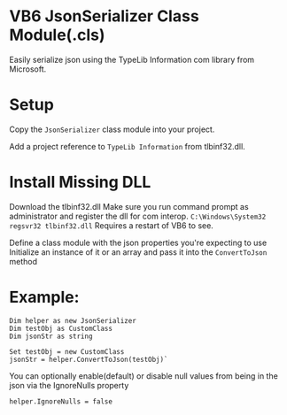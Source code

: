 # VB6 JsonSerializer Class Module(.cls)
Easily serialize json using the TypeLib Information com library from Microsoft.

# Setup
Copy the `JsonSerializer` class module into your project.

Add a project reference to `TypeLib Information` from tlbinf32.dll.

# Install Missing DLL
Download the tlbinf32.dll
Make sure you run command prompt as administrator and register the dll for com interop.
`C:\Windows\System32 regsvr32 tlbinf32.dll`
Requires a restart of VB6 to see.

Define a class module with the json properties you're expecting to use
Initialize an instance of it or an array and pass it into the `ConvertToJson` method

# Example:

```
Dim helper as new JsonSerializer
Dim testObj as CustomClass
Dim jsonStr as string

Set testObj = new CustomClass
jsonStr = helper.ConvertToJson(testObj)`
```

You can optionally enable(default) or disable null values from being in the json via the IgnoreNulls property

`helper.IgnoreNulls = false`
